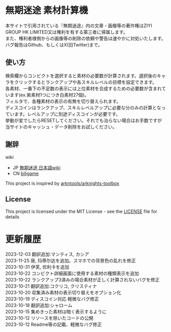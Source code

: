 # 無期迷途 素材計算機
本サイトで引用されている『無期迷途』内の文章・画像等の著作権はZIYI GROUP HK LIMITED又は権利を有する第三者に帰属します。  
また、権利者様側からの画像等の削除の依頼や警告は速やかに対処いたします。  
バグ報告はGithub、もしくはX(旧Twitter)まで。

## 使い方
検索欄からコンビクトを選択すると素材の必要数が計算されます。選択後のキャラをクリックするとランクアップや各スキルレベルの目標を設定できます。  
各素材、一番下の不足数の表示には上位素材を合成するための必要数が含まれています(ex.紫素材1つにつき白素材27個)。  
フィルタで、各種素材の表示の有無を切り替えられます。  
ディスコインはランクアップ、スキルレベルアップに必要な分のみの計算となっています。レベルアップに別途ディスコインが必要です。  
挙動が変でしたらRESETしてください。それでも治らない場合はお手数ですが当サイトのキャッシュ・データ削除をお試しください。

## 謝辞
wiki
- JP [無期迷途 日本語wiki](https://wikiwiki.jp/ptn/)
- CN [biligame](https://wiki.biligame.com/wqmt/%E9%A6%96%E9%A1%B5)

This project is inspired by [arkntools/arknights-toolbox](https://github.com/arkntools/arknights-toolbox)

## License

This project is licensed under the MIT License - see the [LICENSE](./LICENSE) file for details

# 更新履歴
2023-12-03 翻訳追加:マンティス, カシア  
2023-11-25 唐, 玛蒂尔达を追加。スマホでの背景色の乱れを修正  
2023-10-31 伊芙, 优利卡を追加  
2023-10-22 コンビクト詳細画面に使用する素材の種類表示を追加  
2023-10-22 ランクアップ3済みの場合素材が正しく計算されないバグを修正  
2023-10-21 翻訳追加:コクリコ, クリスティナ  
2023-10-20 収集済み素材の表示切り替えをオプション化  
2023-10-19 ディスコイン対応 軽微なバグ修正  
2023-10-18 翻訳追加:シャローム  
2023-10-15 集めきった素材は暗く表示するように  
2023-10-12 リソースを除いたコードの公開  
2023-10-12 Readme等の記載、軽微なバグ修正
